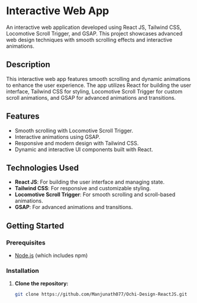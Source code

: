 # Interactive Web App

An interactive web application developed using React JS, Tailwind CSS, Locomotive Scroll Trigger, and GSAP. This project showcases advanced web design techniques with smooth scrolling effects and interactive animations.

## Description

This interactive web app features smooth scrolling and dynamic animations to enhance the user experience. The app utilizes React for building the user interface, Tailwind CSS for styling, Locomotive Scroll Trigger for custom scroll animations, and GSAP for advanced animations and transitions.

## Features

- Smooth scrolling with Locomotive Scroll Trigger.
- Interactive animations using GSAP.
- Responsive and modern design with Tailwind CSS.
- Dynamic and interactive UI components built with React.

## Technologies Used

- **React JS**: For building the user interface and managing state.
- **Tailwind CSS**: For responsive and customizable styling.
- **Locomotive Scroll Trigger**: For smooth scrolling and scroll-based animations.
- **GSAP**: For advanced animations and transitions.

## Getting Started

### Prerequisites

- [Node.js](https://nodejs.org/) (which includes npm)

### Installation

1. **Clone the repository:**

   ```sh
   git clone https://github.com/Manjunath077/Ochi-Design-ReactJS.git
